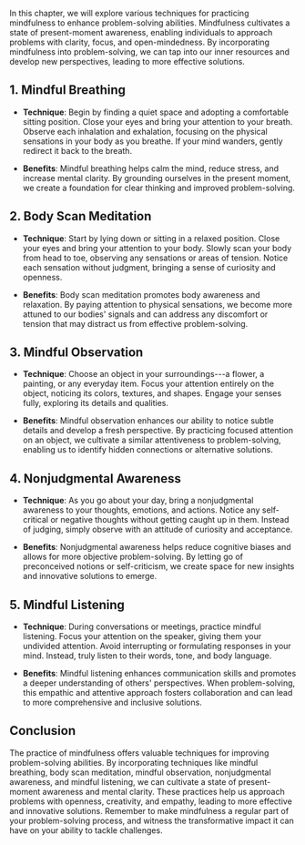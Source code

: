 
In this chapter, we will explore various techniques for practicing mindfulness to enhance problem-solving abilities. Mindfulness cultivates a state of present-moment awareness, enabling individuals to approach problems with clarity, focus, and open-mindedness. By incorporating mindfulness into problem-solving, we can tap into our inner resources and develop new perspectives, leading to more effective solutions.

## 1. Mindful Breathing

* **Technique**: Begin by finding a quiet space and adopting a comfortable sitting position. Close your eyes and bring your attention to your breath. Observe each inhalation and exhalation, focusing on the physical sensations in your body as you breathe. If your mind wanders, gently redirect it back to the breath.

* **Benefits**: Mindful breathing helps calm the mind, reduce stress, and increase mental clarity. By grounding ourselves in the present moment, we create a foundation for clear thinking and improved problem-solving.

## 2. Body Scan Meditation

* **Technique**: Start by lying down or sitting in a relaxed position. Close your eyes and bring your attention to your body. Slowly scan your body from head to toe, observing any sensations or areas of tension. Notice each sensation without judgment, bringing a sense of curiosity and openness.

* **Benefits**: Body scan meditation promotes body awareness and relaxation. By paying attention to physical sensations, we become more attuned to our bodies' signals and can address any discomfort or tension that may distract us from effective problem-solving.

## 3. Mindful Observation

* **Technique**: Choose an object in your surroundings---a flower, a painting, or any everyday item. Focus your attention entirely on the object, noticing its colors, textures, and shapes. Engage your senses fully, exploring its details and qualities.

* **Benefits**: Mindful observation enhances our ability to notice subtle details and develop a fresh perspective. By practicing focused attention on an object, we cultivate a similar attentiveness to problem-solving, enabling us to identify hidden connections or alternative solutions.

## 4. Nonjudgmental Awareness

* **Technique**: As you go about your day, bring a nonjudgmental awareness to your thoughts, emotions, and actions. Notice any self-critical or negative thoughts without getting caught up in them. Instead of judging, simply observe with an attitude of curiosity and acceptance.

* **Benefits**: Nonjudgmental awareness helps reduce cognitive biases and allows for more objective problem-solving. By letting go of preconceived notions or self-criticism, we create space for new insights and innovative solutions to emerge.

## 5. Mindful Listening

* **Technique**: During conversations or meetings, practice mindful listening. Focus your attention on the speaker, giving them your undivided attention. Avoid interrupting or formulating responses in your mind. Instead, truly listen to their words, tone, and body language.

* **Benefits**: Mindful listening enhances communication skills and promotes a deeper understanding of others' perspectives. When problem-solving, this empathic and attentive approach fosters collaboration and can lead to more comprehensive and inclusive solutions.

## Conclusion

The practice of mindfulness offers valuable techniques for improving problem-solving abilities. By incorporating techniques like mindful breathing, body scan meditation, mindful observation, nonjudgmental awareness, and mindful listening, we can cultivate a state of present-moment awareness and mental clarity. These practices help us approach problems with openness, creativity, and empathy, leading to more effective and innovative solutions. Remember to make mindfulness a regular part of your problem-solving process, and witness the transformative impact it can have on your ability to tackle challenges.
